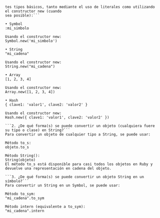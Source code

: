 ```1. Investigá y probá en un intérprete de Ruby (irb, por ejemplo) cómo crear objetos de los siguien‑ -->
tes tipos básicos, tanto mediante el uso de literales como utilizando el constructor new (cuando
sea posible):```

• Symbol
:mi_simbolo

Usando el constructor new:
Symbol.new('mi_simbolo')

• String
"mi_cadena"

Usando el constructor new:
String.new("mi_cadena")

• Array
[1, 2, 3, 4]

Usando el constructor new:
Array.new([1, 2, 3, 4])

• Hash
{ clave1: 'valor1', clave2: 'valor2' }

Usando el constructor new:
Hash.new({ clave1: 'valor1', clave2: 'valor2' })

```2. ¿De qué forma(s) se puede convertir un objeto (cualquiera fuere su tipo o clase) en String?```
Para convertir un objeto de cualquier tipo a String, se puede usar:

Método to_s:
objeto.to_s

Método String():
String(objeto)
El método to_s está disponible para casi todos los objetos en Ruby y devuelve una representación en cadena del objeto.

```3. ¿De qué forma(s) se puede convertir un objeto String en un símbolo?```
Para convertir un String en un Symbol, se puede usar:

Método to_sym:
"mi_cadena".to_sym

Método intern (equivalente a to_sym):
"mi_cadena".intern